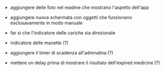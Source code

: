 - aggiungere delle foto nel readme che mostrano l'aspetto dell'app

- aggiungere nuova schermata con oggetti che funzionano esclusavamente in modo manuale

- far si che l'indicatore delle cariche sia direzionale

- indicatore delle manette (?)

- aggiungere il timer di scadenza all'adrenalina (?)

- mettere un delay prima di mostrare il risultato dell'expired medicine (?)
